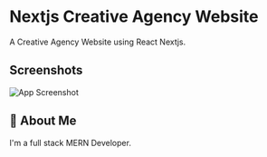 # Nextjs Creative Agency Website

A Creative Agency Website using React Nextjs.

## Screenshots

![App Screenshot](https://repository-images.githubusercontent.com/391662142/1108bdb8-90fa-4ecc-872d-a13eddbf6224)


## 🚀 About Me
I'm a full stack MERN Developer. 
